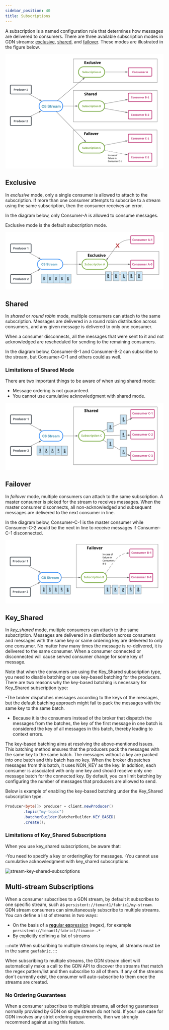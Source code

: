 ```yaml
---
sidebar_position: 40
title: Subscriptions
---
```


A subscription is a named configuration rule that determines how messages are delivered to consumers. There are three available subscription modes in GDN streams: [exclusive](#exclusive), [shared](#shared), and [failover](#failover). These modes are illustrated in the figure below.

![stream-subscription-modes](/img/stream-subscription-modes.png)

## Exclusive

In _exclusive_ mode, only a single consumer is allowed to attach to the subscription. If more than one consumer attempts to subscribe to a stream using the same subscription, then the consumer receives an error.

In the diagram below, only Consumer-A is allowed to consume messages.

Exclusive mode is the default subscription mode.

![stream-exclusive-subscriptions](/img/stream-exclusive-subscriptions.png)

## Shared

In _shared_ or _round robin_ mode, multiple consumers can attach to the same subscription. Messages are delivered in a round robin distribution across consumers, and any given message is delivered to only one consumer.

When a consumer disconnects, all the messages that were sent to it and not acknowledged are rescheduled for sending to the remaining consumers.

In the diagram below, Consumer-B-1 and Consumer-B-2 can subscribe to the stream, but Consumer-C-1 and others could as well.

### Limitations of Shared Mode

There are two important things to be aware of when using shared mode:

- Message ordering is not guaranteed.
- You cannot use cumulative acknowledgment with shared mode.

![stream-shared-subscriptions](/img/stream-shared-subscriptions.png)

## Failover

In _failover_ mode, multiple consumers can attach to the same subscription. A master consumer is picked for the stream to receives messages. When the master consumer disconnects, all non-acknowledged and subsequent messages are delivered to the next consumer in line.

In the diagram below, Consumer-C-1 is the master consumer while Consumer-C-2 would be the next in line to receive messages if Consumer-C-1 disconnected.

![stream-failover-subscriptions](/img/stream-failover-subscriptions.png)

## Key_Shared

In *key_shared* mode, multiple consumers can attach to the same subscription. Messages are delivered in a distribution across consumers and messages with the same key or same ordering key are delivered to only one consumer. No matter how many times the message is re-delivered, it is delivered to the same consumer. When a consumer connected or disconnected will cause served consumer change for some key of message.

Note that when the consumers are using the Key_Shared subscription type, you need to disable batching or use key-based batching for the producers. There are two reasons why the key-based batching is necessary for Key_Shared subscription type:

-The broker dispatches messages according to the keys of the messages, but the default batching approach might fail to pack the messages with the same key to the same batch.
- Because it is the consumers instead of the broker that dispatch the messages from the batches, the key of the first message in one batch is considered the key of all messages in this batch, thereby leading to context errors.

The key-based batching aims at resolving the above-mentioned issues. This batching method ensures that the producers pack the messages with the same key to the same batch. The messages without a key are packed into one batch and this batch has no key. When the broker dispatches messages from this batch, it uses NON_KEY as the key. In addition, each consumer is associated with only one key and should receive only one message batch for the connected key. By default, you can limit batching by configuring the number of messages that producers are allowed to send.

Below is example of enabling the key-based batching under the Key_Shared subscription type.

```java
Producer<byte[]> producer = client.newProducer()
        .topic("my-topic")
        .batcherBuilder(BatcherBuilder.KEY_BASED)
        .create();
```

### Limitations of Key_Shared Subscriptions

When you use key_shared subscriptions, be aware that:

-You need to specify a key or orderingKey for messages.
-You cannot use cumulative acknowledgment with key_shared subscriptions.

![stream-key-shared-subscriptions](/img/stream-key-shared-subscriptions.png)

## Multi-stream Subscriptions

When a consumer subscribes to a GDN stream, by default it subscribes to one specific stream, such as `persistent://tenant1/fabric1/my-stream`. GDN stream consumers can simultaneously subscribe to multiple streams. You can define a list of streams in two ways:

- On the basis of a [**reg**ular **ex**pression](https://en.wikipedia.org/wiki/Regular_expression) (regex), for example `persistent://tenant1/fabric1/finance-.*`
- By explicitly defining a list of streams

:::note
When subscribing to multiple streams by regex, all streams must be in the same `geofabric`.
:::

When subscribing to multiple streams, the GDN stream client will automatically make a call to the GDN API to discover the streams that match the regex pattern/list and then subscribe to all of them. If any of the streams don't currently exist, the consumer will auto-subscribe to them once the streams are created.

### No Ordering Guarantees

When a consumer subscribes to multiple streams, all ordering guarantees normally provided by GDN on single stream do not hold. If your use case for GDN involves any strict ordering requirements, then we strongly recommend against using this feature.
